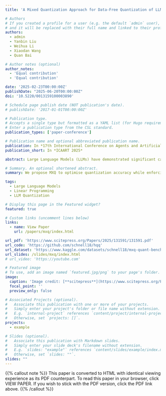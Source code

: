 ```yaml
---
title: 'A Mixed Quantization Approach for Data-Free Quantization of LLMs'

# Authors
# If you created a profile for a user (e.g. the default `admin` user), write the username (folder name) here
# and it will be replaced with their full name and linked to their profile.
authors:
  - admin
  - Yanbin Liu
  - Weihua Li
  - Xiaodan Wang
  - Quan Bai

# Author notes (optional)
author_notes:
  - 'Equal contribution'
  - 'Equal contribution'

date: '2025-02-23T00:00:00Z'
publishDate: "2025-06-20T00:00:00Z"
doi: '10.5220/0013159100003890'

# Schedule page publish date (NOT publication's date).
# publishDate: '2017-01-01T00:00:00Z'

# Publication type.
# Accepts a single type but formatted as a YAML list (for Hugo requirements).
# Enter a publication type from the CSL standard.
publication_types: ['paper-conference']

# Publication name and optional abbreviated publication name.
publication: In *17th International Conference on Agents and Artificial Intelligence*
publication_short: In *ICAART 2025*

abstract: Large Language Models (LLMs) have demonstrated significant capabilities in intelligent activities such as natural language comprehension, content generation, and knowledge retrieval. However, training and deploying these models require substantial computation resources, setting up a significant barrier for developing AI applications and conducting research. Various model compression techniques have been developed to address the demanding computational resource issue. Nonetheless, there has been limited exploration into high-level quantization strategy to offer better flexibility of balancing the trade-off between memory usage and accuracy. We propose an effective mixed-quantization method named MXQ to bridge this research gap for a better memory-accuracy balance. Specifically, we observe that the weight distributions of LLMs vary considerably from layer to layer, resulting in different tolerances to quantization errors. Motivated by this, we derive a novel quantization optimisation formulation to solve for the layer-wise quantization parameters, while enforcing the overall quantization memory consumption budget into the constraints. The new formulation can be efficiently solved by converting to a mixed integer programming problem. Experiments shows that our method can achieve the 1% accuracy loss goal with additional bit budget or further reduce memory usage on Llama models. This unlocks a wide range of quantization options and simplifies memory-accuracy trade-off.

# Summary. An optional shortened abstract.
summary: We propose MXQ to optimise quantization accuracy while enforcing the overall quantization memory consumption. Experiments shows that our method can achieve the 1% accuracy loss goal with additional bit budget or further reduce memory usage on Llama models.

tags:
  - Large Language Models
  - Linear Programming
  - LLM Quantization

# Display this page in the Featured widget?
featured: true

# Custom links (uncomment lines below)
links:
  - name: View Paper
    url: /papers/mxq/index.html

url_pdf: 'https://www.scitepress.org/Papers/2025/131591/131591.pdf'
url_code: 'https://github.com/schnell18/hqq'
url_dataset: 'https://www.kaggle.com/datasets/schnell18/mxq-quant-benchmark-results-on-llama'
url_slides: /slides/mxq/index.html
# url_video: 'https://youtube.com'

# Featured image
# To use, add an image named `featured.jpg/png` to your page's folder.
image:
  caption: 'Image credit: [**scitepress**](https://www.scitepress.org/Papers/2025/131591/131591.pdf)'
  focal_point: ''
  preview_only: false

# Associated Projects (optional).
#   Associate this publication with one or more of your projects.
#   Simply enter your project's folder or file name without extension.
#   E.g. `internal-project` references `content/project/internal-project/index.md`.
#   Otherwise, set `projects: []`.
projects:
  - example

# Slides (optional).
#   Associate this publication with Markdown slides.
#   Simply enter your slide deck's filename without extension.
#   E.g. `slides: "example"` references `content/slides/example/index.md`.
#   Otherwise, set `slides: ""`.
slides: ""
---
```


{{% callout note %}}
This paper is converted to HTML with identical viewing experience as its PDF
counterpart. To read this paper in your browser, click VIEW PAPER. If you wish
to stick with the PDF
version, click the PDF link above.
{{% /callout %}}
